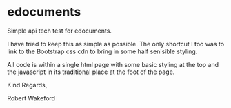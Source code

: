 # edocuments
Simple api tech test for edocuments.

I have tried to keep this as simple as possible.  The only shortcut I too was to link to the Bootstrap css cdn to bring in some half senisible styling.

All code is within a single html page with some basic styling at the top and the javascript in its traditional place at the foot of the page.

Kind Regards,

Robert Wakeford
